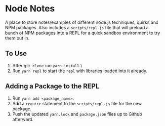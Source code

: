 # Node Notes

A place to store notes/examples of different node.js techniques, quirks and NPM packages.  Also includes a `scripts/repl.js` file that will preload a bunch of NPM packages into a REPL for a quick sandbox environment to try them out in.

## To Use

1. After `git clone` run `yarn install`.\
2. Run `yarn repl` to start the `repl` with libraries loaded into it already.

## Adding a Package to the REPL

1. Run `yarn add <package_name>`.
2. Add a `require` statement to the `scripts/repl.js` file for the new package.
3. Push the updated `yarn.lock` and `package.json` files up to Github afterward.
